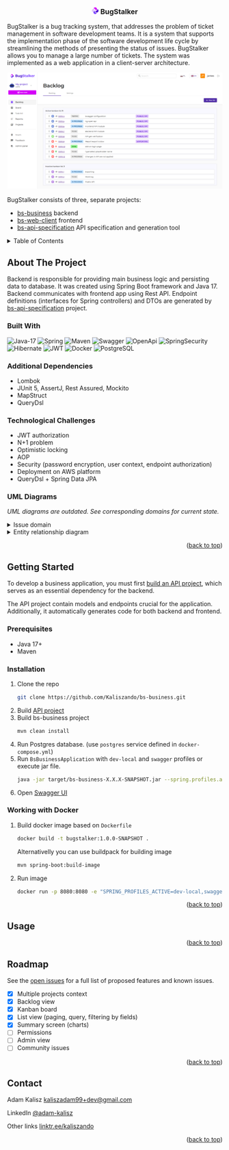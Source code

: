 <!-- PROJECT LOGO -->
<div align="center">
<h3><img src="https://github.com/Kaliszando/bs-web-client/blob/main/src/assets/img/favicon-16x16.png" alt="Logo" width="16" height="16"> BugStalker</h3>
</div>

<p>
BugStalker is a bug tracking system, that addresses the problem of ticket management in software development teams.
It is a system that supports the implementation phase of the software development life cycle by
streamlining the methods of presenting the status of issues.
BugStalker allows you to manage a large number of tickets.
The system was implemented as a web application in a client-server architecture.
</p>

![BacklogScreenshot](https://github.com/Kaliszando/bs-web-client/blob/main/src/assets/img/backlog.png)

BugStalker consists of three, separate projects:
* [bs-business](https://github.com/Kaliszando/bs-business) backend
* [bs-web-client](https://github.com/Kaliszando/bs-web-client) frontend
* [bs-api-specification](https://github.com/Kaliszando/bs-api-specification) API specification and generation tool


<!-- TABLE OF CONTENTS -->
<details>
  <summary>Table of Contents</summary>
  <ol>
    <li>
      <a href="#about-the-project">About The Project</a>
      <ul>
        <li><a href="#built-with">Built With</a></li>
        <li><a href="#additional-dependencies">Additional Dependencies</a></li>
        <li><a href="#technological-challenges">Technological Challenges</a></li>
        <li><a href="#uml-diagrams">UML diagrams</a></li>
      </ul>
    </li>
    <li>
      <a href="#getting-started">Getting Started</a>
      <ul>
        <li><a href="#prerequisites">Prerequisites</a></li>
        <li><a href="#installation">Installation</a></li>
      </ul>
    </li>
    <li><a href="#usage">Usage</a></li>
    <li><a href="#roadmap">Roadmap</a></li>
    <li><a href="#contact">Contact</a></li>
  </ol>
</details>



<!-- ABOUT THE PROJECT -->
## About The Project

Backend is responsible for providing main business logic and persisting data to database.
It was created using Spring Boot framework and Java 17. Backend communicates with frontend app using Rest API.
Endpoint definitions (interfaces for Spring controllers) and DTOs are generated by [bs-api-specification](https://github.com/Kaliszando/bs-api-specification) project. 



### Built With

![Java-17][Java]
![Spring][Spring]
![Maven][Maven]
![Swagger][Swagger]
![OpenApi][OpenAPI]
![SpringSecurity][SpringSecurity]
![Hibernate][Hibernate]
![JWT][JWT]
![Docker][Docker]
![PostgreSQL][PostgreSQL]

### Additional Dependencies
* Lombok
* JUnit 5, AssertJ, Rest Assured, Mockito
* MapStruct
* QueryDsl

### Technological Challenges
* JWT authorization
* N+1 problem
* Optimistic locking
* AOP
* Security (password encryption, user context, endpoint authorization)
* Deployment on AWS platform
* QueryDsl + Spring Data JPA

### UML Diagrams
_UML diagrams are outdated. See corresponding domains for current state._

<details>
<summary>Issue domain</summary>

Vertical cross-section of the ```issue``` domain
![IssueDomain](src/main/resources/static/issue_package.png)

</details>

<details>
<summary>Entity relationship diagram</summary>

![ERD](src/main/resources/static/ERD.png)

</details>


<p align="right">(<a href="#-bugstalker">back to top</a>)</p>



<!-- GETTING STARTED -->
## Getting Started

To develop a business application, you must first [build an API project](https://github.com/Kaliszando/bs-api-specification), which serves as an essential dependency for the backend.

The API project contain models and endpoints crucial for the application. Additionally, it automatically generates code for both backend and frontend.

### Prerequisites

* Java 17+
* Maven

### Installation

1. Clone the repo
   ```sh
   git clone https://github.com/Kaliszando/bs-business.git
   ```
2. Build [API project](https://github.com/Kaliszando/bs-api-specification)
3. Build bs-business project
   ```sh
   mvn clean install
   ```
4. Run Postgres database. (use `postgres` service defined in `docker-compose.yml`)
5. Run `BsBusinessApplication` with `dev-local` and `swagger` profiles or execute jar file.
   ```sh
   java -jar target/bs-business-X.X.X-SNAPSHOT.jar --spring.profiles.active=dev-local,swagger
   ```
6. Open [Swagger UI](http://localhost:8080/swagger-ui)

### Working with Docker
1. Build docker image based on `Dockerfile`
   ```sh
   docker build -t bugstalker:1.0.0-SNAPSHOT .
   ```
   Alternativelly you can use buildpack for building image 
   ```sh
   mvn spring-boot:build-image
   ```
2. Run image
   ```sh
   docker run -p 8080:8080 -e "SPRING_PROFILES_ACTIVE=dev-local,swagger" --name bugstalker_terminal bs-business:1.0.0-SNAPSHOT
   ```

<p align="right">(<a href="#-bugstalker">back to top</a>)</p>



<!-- USAGE EXAMPLES -->
## Usage

[//]: # (Add video link showing basic usages)
[//]: # (//TODO)

<p align="right">(<a href="#-bugstalker">back to top</a>)</p>



<!-- ROADMAP -->
## Roadmap
See the [open issues](https://github.com/users/Kaliszando/projects/8/views/1) for a full list of proposed features and known issues.

- [x] Multiple projects context
- [x] Backlog view
- [x] Kanban board
- [x] List view (paging, query, filtering by fields)
- [x] Summary screen (charts)
- [ ] Permissions
- [ ] Admin view
- [ ] Community issues

<p align="right">(<a href="#-bugstalker">back to top</a>)</p>

<!-- CONTACT -->
## Contact

Adam Kalisz kaliszadam99+dev@gmail.com

LinkedIn [@adam-kalisz](https://www.linkedin.com/in/adam-kalisz/)

Other links [linktr.ee/kaliszando](https://linktr.ee/kaliszando)

<p align="right">(<a href="#-bugstalker">back to top</a>)</p>



<!-- MARKDOWN LINKS & IMAGES -->
[Angular.io]: https://img.shields.io/badge/Angular-DD0031?style=for-the-badge&logo=angular&logoColor=white
[Angular-url]: https://angular.io/
[Bootstrap.com]: https://img.shields.io/badge/Bootstrap-563D7C?style=for-the-badge&logo=bootstrap&logoColor=white
[Bootstrap-url]: https://getbootstrap.com
[Java]: https://res.cloudinary.com/practicaldev/image/fetch/s--KR6jSVNe--/c_limit%2Cf_auto%2Cfl_progressive%2Cq_auto%2Cw_880/https://img.shields.io/badge/Java-ED8B00%3Fstyle%3Dfor-the-badge%26logo%3Djava%26logoColor%3Dwhite
[Spring]: https://img.shields.io/badge/Spring%20Boot-6DB33F?logo=springboot&logoColor=fff&style=for-the-badge
[SpringSecurity]: https://img.shields.io/badge/Spring_Security-6DB33F?style=for-the-badge&logo=Spring-Security&logoColor=white
[JWT]: https://img.shields.io/badge/json%20web%20tokens-323330?style=for-the-badge&logo=json-web-tokens&logoColor=pink
[Hibernate]: https://img.shields.io/badge/Hibernate-59666C?style=for-the-badge&logo=Hibernate&logoColor=white
[Maven]: https://img.shields.io/badge/Apache%20Maven-C71A36?style=for-the-badge&logo=Apache%20Maven&logoColor=white
[Docker]: https://img.shields.io/badge/docker-%230db7ed.svg?style=for-the-badge&logo=docker&logoColor=white
[OpenAPI]: https://img.shields.io/badge/OpenAPI-6BA539?logo=openapiinitiative&logoColor=fff&style=for-the-badge
[Swagger]: https://img.shields.io/badge/Swagger-85EA2D?logo=swagger&logoColor=000&style=for-the-badge
[PostgreSQL]: https://img.shields.io/badge/PostgreSQL-4169E1?logo=postgresql&logoColor=fff&style=for-the-badge